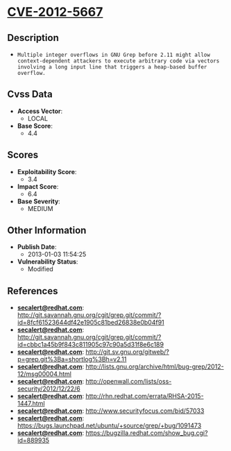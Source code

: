 
# [CVE-2012-5667](http://git.savannah.gnu.org/cgit/grep.git/commit/?id=8fcf61523644df42e1905c81bed26838e0b04f91)

## Description

- `Multiple integer overflows in GNU Grep before 2.11 might allow context-dependent attackers to execute arbitrary code via vectors involving a long input line that triggers a heap-based buffer overflow.`

## Cvss Data

- **Access Vector**:
  - LOCAL
- **Base Score**:
  - 4.4

## Scores

- **Exploitability Score**:
  - 3.4
- **Impact Score**:
  - 6.4
- **Base Severity**:
  - MEDIUM

## Other Information

- **Publish Date**:
  - 2013-01-03 11:54:25
- **Vulnerability Status**:
  - Modified

## References

- **secalert@redhat.com**: http://git.savannah.gnu.org/cgit/grep.git/commit/?id=8fcf61523644df42e1905c81bed26838e0b04f91
- **secalert@redhat.com**: http://git.savannah.gnu.org/cgit/grep.git/commit/?id=cbbc1a45b9f843c811905c97c90a5d31f8e6c189
- **secalert@redhat.com**: http://git.sv.gnu.org/gitweb/?p=grep.git%3Ba=shortlog%3Bh=v2.11
- **secalert@redhat.com**: http://lists.gnu.org/archive/html/bug-grep/2012-12/msg00004.html
- **secalert@redhat.com**: http://openwall.com/lists/oss-security/2012/12/22/6
- **secalert@redhat.com**: http://rhn.redhat.com/errata/RHSA-2015-1447.html
- **secalert@redhat.com**: http://www.securityfocus.com/bid/57033
- **secalert@redhat.com**: https://bugs.launchpad.net/ubuntu/+source/grep/+bug/1091473
- **secalert@redhat.com**: https://bugzilla.redhat.com/show_bug.cgi?id=889935
